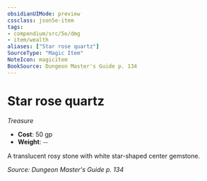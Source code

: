 ```yaml
---
obsidianUIMode: preview
cssclass: json5e-item
tags:
- compendium/src/5e/dmg
- item/wealth
aliases: ["Star rose quartz"]
SourceType: "Magic Item"
NoteIcon: magicitem
BookSource: Dungeon Master's Guide p. 134
---
```

# Star rose quartz
*Treasure*  

- **Cost**: 50 gp
- **Weight**: ⏤

A translucent rosy stone with white star-shaped center gemstone.

*Source: Dungeon Master's Guide p. 134*